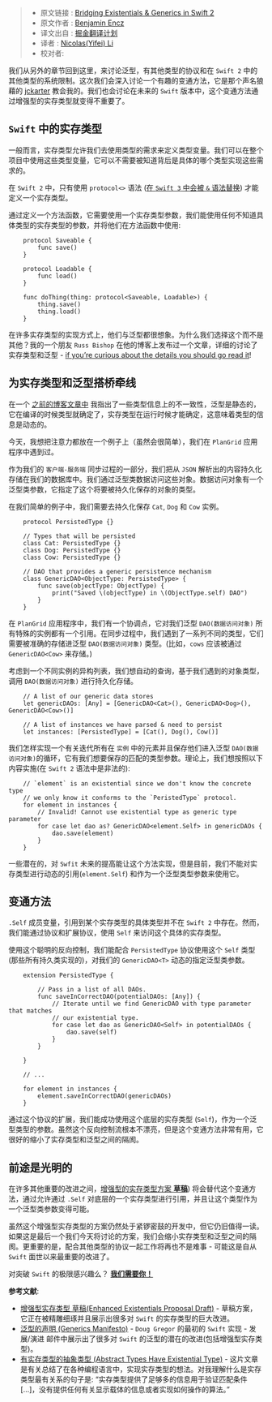 > * 原文链接 : [Bridging Existentials & Generics in Swift 2](http://blog.benjamin-encz.de/post/bridging-existentials-generics-swift-2/)
> * 原文作者 : [Benjamin Encz](http://blog.benjamin-encz.de/about)
> * 译文出自 : [掘金翻译计划](https://github.com/xitu/gold-miner)
> * 译者 : [Nicolas(Yifei) Li](https://github.com/yifili09) 
> * 校对者:


我们从另外的章节回到这里，来讨论泛型，有其他类型的协议和在 `Swift 2` 中的其他类型的系统限制。这次我们会深入讨论一个有趣的变通方法，它是那个声名狼藉的 [jckarter](https://twitter.com/jckarter) 教会我的。我们也会讨论在未来的 `Swift` 版本中，这个变通方法通过增强型的实存类型就变得不重要了。

## `Swift` 中的实存类型

一般而言，实存类型允许我们去使用类型的需求来定义类型变量。我们可以在整个项目中使用这些类型变量，它可以不需要被知道背后是具体的哪个类型实现这些需求的。

在 `Swift 2` 中，只有使用 `protocol<>` 语法 ([在 `Swift 3` 中会被 `&` 语法替换](https://github.com/apple/swift-evolution/blob/master/proposals/0095-any-as-existential.md)) 才能定义一个实存类型。

通过定义一个方法函数，它需要使用一个实存类型参数，我们能使用任何不知道具体类型的实存类型的参数，并将他们在方法函数中使用:


```
    protocol Saveable {
        func save()
    }

    protocol Loadable {
        func load()
    }

    func doThing(thing: protocol<Saveable, Loadable>) {
        thing.save()
        thing.load()
    }
```


在许多实存类型的实现方式上，他们与泛型都很想象。为什么我们选择这个而不是其他？我的一个朋友 `Russ Bishop` 在他的博客上发布过一个文章，详细的讨论了实存类型和泛型 - [if you’re curious about the details you should go read it](http://www.russbishop.net/swift-associated-types-cont)!

## 为实存类型和泛型搭桥牵线

在一个 [之前的博客文章中](http://blog.benjamin-encz.de/post/compile-time-vs-runtime-type-checking-swift/) 我指出了一些类型信息上的不一致性，泛型是静态的，它在编译的时候类型就确定了，实存类型在运行时候才能确定，这意味着类型的信息是动态的。

今天，我想把注意力都放在一个例子上（虽然会很简单），我们在 `PlanGrid` 应用程序中遇到过。

作为我们的 `客户端-服务端` 同步过程的一部分，我们把从 `JSON` 解析出的内容持久化存储在我们的数据库中。我们通过泛型类数据访问这些对象。数据访问对象有一个泛型类参数，它指定了这个将要被持久化保存的对象的类型。

在我们简单的例子中，我们需要去持久化保存 `Cat`, `Dog` 和 `Cow` 实例。


```
    protocol PersistedType {}

    // Types that will be persisted
    class Cat: PersistedType {}
    class Dog: PersistedType {}
    class Cow: PersistedType {}

    // DAO that provides a generic persistence mechanism
    class GenericDAO<ObjectType: PersistedType> {
        func save(objectType: ObjectType) {
            print("Saved \(objectType) in \(ObjectType.self) DAO")
        }
    }
```


在 `PlanGrid` 应用程序中，我们有一个协调点，它对我们泛型 `DAO(数据访问对象)` 所有特殊的实例都有一个引用。在同步过程中，我们遇到了一系列不同的类型，它们需要被准确的存储进泛型 `DAO(数据访问对象)` 类型。(比如，`cows` 应该被通过 `GenericDAO<Cow>` 来存储。)

考虑到一个不同实例的异构列表，我们想自动的查询，基于我们遇到的对象类型，调用 `DAO(数据访问对象)` 进行持久化存储。


```
    // A list of our generic data stores
    let genericDAOs: [Any] = [GenericDAO<Cat>(), GenericDAO<Dog>(), GenericDAO<Cow>()]

    // A list of instances we have parsed & need to persist
    let instances: [PersistedType] = [Cat(), Dog(), Cow()]
```


我们怎样实现一个有关迭代所有在 `实例` 中的元素并且保存他们进入泛型 `DAO(数据访问对象)`的循环，它有我们想要保存的匹配的类型参数。理论上，我们想按照以下内容实施(在 `Swift 2` 语法中是非法的):


```
    // `element` is an existential since we don't know the concrete type
    // we only know it conforms to the `PeristedType` protocol.
    for element in instances {
        // Invalid! Cannot use existential type as generic type parameter
        for case let dao as? GenericDAO<element.Self> in genericDAOs {
            dao.save(element)
        }
    }
```


一些潜在的，对 `Swfit` 未来的提高能让这个方法实现，但是目前，我们不能对实存类型进行动态的引用(`element.Self`) 和作为一个泛型类型参数来使用它。

## 变通方法

`.Self` 成员变量，引用到某个实存类型的具体类型并不在 `Swift 2` 中存在。然而，我们能通过协议和扩展协议，使用 `Self` 来访问这个具体的实存类型。 

使用这个聪明的反向控制，我们能配合 `PersistedType` 协议使用这个 `Self` 类型
(那些所有持久类实现的)，对我们的 `GenericDAO<T>` 动态的指定泛型类参数。

```
    extension PersistedType {

        // Pass in a list of all DAOs.
        func saveInCorrectDAO(potentialDAOs: [Any]) {
        	// Iterate until we find GenericDAO with type parameter that matches
        	// our existential type.
            for case let dao as GenericDAO<Self> in potentialDAOs {
                dao.save(self)
            }
        }

    }

    // ...

    for element in instances {
        element.saveInCorrectDAO(genericDAOs)
    }
```


通过这个协议的扩展，我们能成功使用这个底层的实存类型 (`Self`)，作为一个泛型类型的参数。虽然这个反向控制流根本不漂亮，但是这个变通方法非常有用，它很好的缩小了实存类型和泛型之间的隔阂。

## 前途是光明的

在许多其他重要的改进之间，[增强型的实存类型方案 **草稿**](https://github.com/austinzheng/swift-evolution/blob/az-existentials/proposals/XXXX-enhanced-existentials.md)) 将会替代这个变通方法，通过允许通过 `.Self` 对底层的一个实存类型进行引用，并且让这个类型作为一个泛型类参数变得可能。

虽然这个增强型实存类型的方案仍然处于紧锣密鼓的开发中，但它仍旧值得一读。如果这是最后一个我们今天将讨论的方案，我们会缩小实存类型和泛型之间的隔阂。更重要的是，配合其他类型的协议一起工作将再也不是难事 - 可能这是自从 `Swift` 面世以来最重要的改进了。

对突破 `Swift` 的极限感兴趣么？ **[我们需要你！](http://grnh.se/8fcutd)**

**参考文献**:

*   [增强型实存类型 草稿(Enhanced Existentials Proposal Draft)](https://github.com/austinzheng/swift-evolution/blob/az-existentials/proposals/XXXX-enhanced-existentials.md) - 草稿方案，它正在被精雕细琢并且展示出很多对 `Swift` 的实存类型的巨大改进。
*   [泛型的声明 (Generics Manifesto)](https://github.com/apple/swift/blob/c39da37525255d3bc141038ff567b4aca57d316e/docs/GenericsManifesto.md) - `Doug Gregor` 的最初的 `Swift` 实现 - 发展/演进 邮件中展示出了很多对 `Swift` 的泛型的潜在的改进(包括增强型实存类型)。
*   [有实存类型的抽象类型 (Abstract Types Have Existential Type)](http://theory.stanford.edu/~jcm/papers/mitch-plotkin-88.pdf) - 这片文章是有关总结了在各种编程语言中，实现实存类型的想法。对我理解什么是实存类型最有关系的句子是: “实存类型提供了足够多的信息用于验证匹配条件 [...]，没有提供任何有关显示载体的信息或者实现如何操作的算法。”
